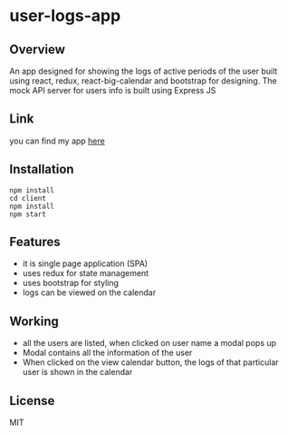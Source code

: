 # user-logs-app

## Overview
An app designed for showing the logs of active periods of the user built using react, redux, react-big-calendar and bootstrap for designing. 
The mock API server for users info is built using Express JS

## Link
you can find my app [here](https://user-logs-app.herokuapp.com/)

## Installation

```
npm install
cd client
npm install
npm start
```

## Features

- it is single page application (SPA)
- uses redux for state management
- uses bootstrap for styling
- logs can be viewed on the calendar

## Working

- all the users are listed, when clicked on user name a modal pops up
- Modal contains all the information of the user
- When clicked on the view calendar button, the logs of that particular user is shown in the calendar

## License

MIT
